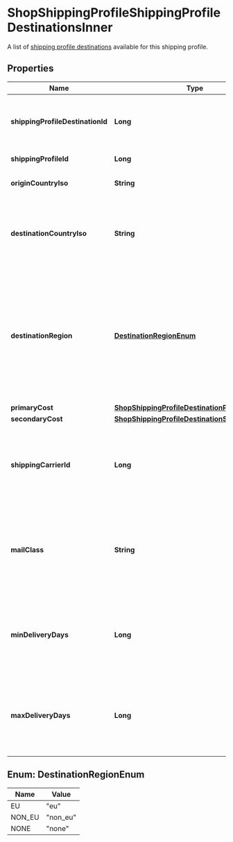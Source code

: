 

# ShopShippingProfileShippingProfileDestinationsInner

A list of [shipping profile destinations](/documentation/reference/#operation/createShopShippingProfileDestination) available for this shipping profile.

## Properties

| Name | Type | Description | Notes |
|------------ | ------------- | ------------- | -------------|
|**shippingProfileDestinationId** | **Long** | The numeric ID of the shipping profile destination in the [shipping profile](/documentation/reference#tag/Shop-ShippingProfile) associated with the listing. |  [optional] |
|**shippingProfileId** | **Long** | The numeric ID of the shipping profile. |  [optional] |
|**originCountryIso** | **String** | The ISO code of the country from which the listing ships. |  [optional] |
|**destinationCountryIso** | **String** | The ISO code of the country to which the listing ships. If null, request sets destination to destination_region. Required if destination_region is null or not provided. |  [optional] |
|**destinationRegion** | [**DestinationRegionEnum**](#DestinationRegionEnum) | The code of the region to which the listing ships. A region represents a set of countries. Supported regions are Europe Union and Non-Europe Union (countries in Europe not in EU). If \\&#x60;none\\&#x60;, request sets destination to destination_country_iso. Required if destination_country_iso is null or not provided. |  [optional] |
|**primaryCost** | [**ShopShippingProfileDestinationPrimaryCost**](ShopShippingProfileDestinationPrimaryCost.md) |  |  [optional] |
|**secondaryCost** | [**ShopShippingProfileDestinationSecondaryCost**](ShopShippingProfileDestinationSecondaryCost.md) |  |  [optional] |
|**shippingCarrierId** | **Long** | The unique ID of a supported shipping carrier, which is used to calculate an Estimated Delivery Date. **Required with &#x60;mail_class&#x60;** if &#x60;min_delivery_days&#x60; and &#x60;max_delivery_days&#x60; are null. |  [optional] |
|**mailClass** | **String** | The unique ID string of a shipping carrier&#39;s mail class, which is used to calculate an estimated delivery date. **Required with &#x60;shipping_carrier_id&#x60;** if &#x60;min_delivery_days&#x60; and &#x60;max_delivery_days&#x60; are null. |  [optional] |
|**minDeliveryDays** | **Long** | The minimum number of business days a buyer can expect to wait to receive their purchased item once it has shipped. **Required with &#x60;max_delivery_days&#x60;** if &#x60;mail_class&#x60; is null. |  [optional] |
|**maxDeliveryDays** | **Long** | The maximum number of business days a buyer can expect to wait to receive their purchased item once it has shipped. **Required with &#x60;min_delivery_days&#x60;** if &#x60;mail_class&#x60; is null. |  [optional] |



## Enum: DestinationRegionEnum

| Name | Value |
|---- | -----|
| EU | &quot;eu&quot; |
| NON_EU | &quot;non_eu&quot; |
| NONE | &quot;none&quot; |



